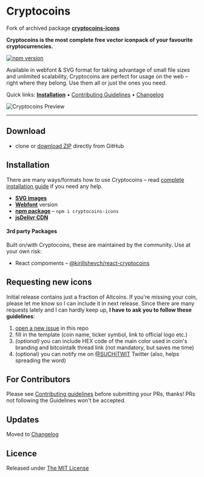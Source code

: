 # Cryptocoins

Fork of archived package **[cryptocoins-icons](https://allienworks.github.io/cryptocoins)**

**Cryptocoins is the most complete free vector iconpack of your favourite cryptocurrencies.**

[![npm version](https://badge.fury.io/js/cryptocoins-font.svg)](https://badge.fury.io/js/cryptocoins-font)

Available in webfont & SVG format for taking advantage of small file sizes and unlimited scalability, Cryptocoins are perfect for usage on the web – right where they belong. Use them all or just the ones you need.

Quick links: **[Installation](docs/installation.md)** • [Contributing Guidelines](CONTRIBUTING.md) • [Changelog](docs/changelog.md)

![Cryptocoins Preview](docs/cryptocoins-preview.png)

----

## Download

* clone or [download ZIP](https://github.com/SUCHiDEV/cryptocoins/archive/master.zip) directly from GitHub


## Installation

There are many ways/formats how to use Cryptocoins – read [complete installation guide](docs/installation) if you need any help.

* **[SVG images](https://github.com/SUCHiDEV/cryptocoins/wiki/SVG-version)**
* **[Webfont](https://github.com/SUCHiDEV/cryptocoins/wiki/Webfont-version)** version
* **[npm package](https://www.npmjs.com/package/cryptocoins-font)** – `npm i cryptocoins-icons`
* **[jsDelivr CDN](https://www.jsdelivr.com/package/npm/cryptocoins-font)**

#### 3rd party Packages

Built on/with Cryptocoins, these are maintained by the community. Use at your own risk:

* React compoments – [@kirillshevch/react-cryptocoins](https://github.com/kirillshevch/react-cryptocoins)


## Requesting new icons

Initial release contains just a fraction of Altcoins. If you're missing your coin, please let me know so I can include it in next release. Since there are many requests lately and I can hardly keep up, **I have to ask you to follow these guidelines**:

1. [open a new issue](https://github.com/SUCHiDEV/cryptocoins/issues/new) in this repo
2. fill in the template (coin name, ticker symbol, link to official logo etc.)
3. _(optional)_ you can include HEX code of the main color used in coin's branding and bitcointalk thread link (not mandatory, but saves me time)
4. (optional) you can notify me on [@SUCHiTWIT](https://twitter.com/SUCHiTWIT) Twitter (also, helps spreading the word)


## For Contributors

Please see [Contributing guidelines](CONTRIBUTING.md) before submitting your PRs, thanks! PRs not following the Guidelines won't be accepted.


## Updates

Moved to [Changelog](docs/changelog.md)


## Licence

Released under [The MIT License](LICENCE)